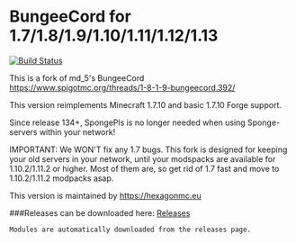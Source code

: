 
BungeeCord for 1.7/1.8/1.9/1.10/1.11/1.12/1.13
==========
[![Build Status](https://travis-ci.org/HexagonMC/BungeeCord.svg?branch=master)](https://travis-ci.org/HexagonMC/BungeeCord)

This is a fork of md_5's BungeeCord  
https://www.spigotmc.org/threads/1-8-1-9-bungeecord.392/

This version reimplements Minecraft 1.7.10 and basic 1.7.10 Forge support.

Since release 134+, SpongePls is no longer needed when using Sponge-servers within your network!

IMPORTANT: We WON'T fix any 1.7 bugs. 
This fork is designed for keeping your old servers in your network, until your modspacks are available for 1.10.2/1.11.2 or higher.
Most of them are, so get rid of 1.7 fast and move to 1.10.2/1.11.2 modpacks asap.

This version is maintained by https://hexagonmc.eu

###Releases can be downloaded here: [Releases](https://github.com/HexagonMC/BungeeCord/releases)
```
Modules are automatically downloaded from the releases page.
```

